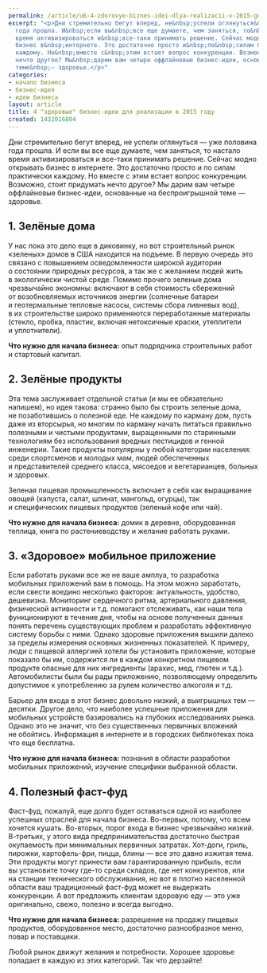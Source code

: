 ```yaml
---
permalink: /article/u6-4-zdorovye-biznes-idei-dlya-realizacii-v-2015-godu
excerpt: "<p>Дни стремительно бегут вперед, не&nbsp;успели оглянуться&nbsp;— уже половина
  года прошла. И&nbsp;если вы&nbsp;все еще думаете, чем заняться, то&nbsp;настало
  время активизироваться и&nbsp;все-таки принимать решение. Сейчас модно открывать
  бизнес в&nbsp;интернете. Это достаточно просто и&nbsp;по&nbsp;силам практически
  каждому. Но&nbsp;вместе с&nbsp;этим встает вопрос конкуренции. Возможно, стоит придумать
  нечто другое? Мы&nbsp;дарим вам четыре оффлайновые бизнес-идеи, основанные на&nbsp;беспроигрышной
  теме&nbsp;— здоровье.</p>"
categories:
- начало бизнеса
- бизнес-идея
- идеи бизнеса
layout: article
title: 4 "здоровые" бизнес-идеи для реализации в 2015 году
created: 1432016804
---
```

<p>Дни стремительно бегут вперед, не&nbsp;успели оглянуться&nbsp;— уже половина года прошла. И&nbsp;если вы&nbsp;все еще думаете, чем заняться, то&nbsp;настало время активизироваться и&nbsp;все-таки принимать решение. Сейчас модно открывать бизнес в&nbsp;интернете. Это достаточно просто и&nbsp;по&nbsp;силам практически каждому. Но&nbsp;вместе с&nbsp;этим встает вопрос конкуренции. Возможно, стоит придумать нечто другое? Мы&nbsp;дарим вам четыре оффлайновые бизнес-идеи, основанные на&nbsp;беспроигрышной теме&nbsp;— здоровье.</p>
<h2>1. Зелёные дома</h2>
<p>У&nbsp;нас пока это дело еще в&nbsp;диковинку, но&nbsp;вот строительный рынок «зеленых» домов в&nbsp;США находится на&nbsp;подъеме. В&nbsp;первую очередь это связано с&nbsp;повышением осведомленности широкой аудитории о&nbsp;состоянии природных ресурсов, а&nbsp;так&nbsp;же с&nbsp;желанием людей жить в&nbsp;экологически чистой среде. Помимо прочего зеленые дома чрезвычайно экономны: включают в&nbsp;себя стоимость сбережений от&nbsp;возобновляемых источников энергии (солнечные батареи и&nbsp;геотермальные тепловые насосы, системы сбора ливневых вод), в&nbsp;их&nbsp;строительстве широко применяются переработанные материалы (стекло, пробка, пластик, включая нетоксичные краски, утеплители и&nbsp;уплотнители). </p>
<p><strong>Что нужно для начала бизнеса:</strong> опыт подрядчика строительных работ и&nbsp;стартовый капитал. </p>
<h2>2. Зелёные продукты</h2>
<p>Эта тема заслуживает отдельной статьи (и&nbsp;мы&nbsp;ее&nbsp;обязательно напишем), но&nbsp;идея такова: странно было&nbsp;бы строить зеленые дома, не&nbsp;позаботившись о&nbsp;полезной еде. Не&nbsp;каждому по&nbsp;карману дом, пусть даже из&nbsp;вторсырья, но&nbsp;многим по&nbsp;карману начать питаться правильно полезными и&nbsp;чистыми продуктами, выращенными по&nbsp;старинными технологиям без использования вредных пестицидов и&nbsp;генной инженерии. Такие продукты популярны у&nbsp;любой категории населения: среди спортсменов и&nbsp;молодых мам, людей обеспеченных и&nbsp;представителей среднего класса, мясоедов и&nbsp;вегетарианцев, больных и&nbsp;здоровых. </p>
<p>Зеленая пищевая промышленность включает в&nbsp;себя как выращивание овощей (капуста, салат, шпинат, мангольд, огурцы), так и&nbsp;специфических пищевых продуктов (зеленый кофе или чай).</p>
<p><strong>Что нужно для начала бизнеса:</strong> домик в&nbsp;деревне, оборудованная теплица, книга по&nbsp;растениеводству и&nbsp;желание работать руками.</p>
<h2>3. «Здоровое» мобильное приложение</h2>
<p>Если работать руками все&nbsp;же не&nbsp;ваше амплуа, то&nbsp;разработка мобильных приложений вам в&nbsp;помощь. На&nbsp;этом можно заработать, если свести воедино несколько факторов: актуальность, удобство, дешевизна. Мониторинг сердечного ритма, артериального давления, физической активности и&nbsp;т.д. помогают отслеживать, как наши тела функционируют в&nbsp;течение дня, чтобы на&nbsp;основе полученных данных понять перечень существующих проблем и&nbsp;разработать эффективную систему борьбы с&nbsp;ними. Однако здоровые приложения вышили далеко за&nbsp;пределы измерения основных жизненных показателей. К&nbsp;примеру, люди с&nbsp;пищевой аллергией хотели&nbsp;бы установить приложение, которые показало&nbsp;бы им, содержится&nbsp;ли в&nbsp;каждом конкретном пищевом продукте опасные для них ингредиенты (арахис, мед, глютен и&nbsp;т.д.). Автомобилисты были&nbsp;бы рады приложению, позволяющему определить допустимое к&nbsp;употреблению за&nbsp;рулем количество алкоголя и&nbsp;т.д.</p>
<p>Барьер для входа в&nbsp;этот бизнес довольно низкий, а&nbsp;выигрышных тем&nbsp;— десятки. Другое дело, что наиболее успешные приложения для мобильных устройств базировались на&nbsp;глубоких исследованиях рынка. Однако это не&nbsp;значит, что без существенных первичных вложений не&nbsp;обойтись. Информация в&nbsp;интернете и&nbsp;в&nbsp;городских библиотеках пока что еще бесплатна. </p>
<p><strong>Что нужно для начала бизнеса:</strong> познания в&nbsp;области разработки мобильных приложений, изучение специфики выбранной области.</p>
<h2>4. Полезный фаст-фуд </h2>
<p>Фаст-фуд, пожалуй, еще долго будет оставаться одной из&nbsp;наиболее успешных отраслей для начала бизнеса. Во-первых, потому, что всем хочется кушать. Во-вторых, порог входа в&nbsp;бизнес чрезвычайно низкий. В-третьих, у&nbsp;этого вида предпринимательства достаточно быстрая окупаемость при минимальных первичных затратах. Хот-доги, гриль, пирожки, картофель-фри, пицца, блины&nbsp;— все это давно изжитая тема. Эти продукты могут принести вам гарантированную прибыль, если вы&nbsp;установите точку где-то среди складов, где нет конкурентов, или на&nbsp;станции технического обслуживания, но&nbsp;вот в&nbsp;плотно населенной области ваш традиционный фаст-фуд может не&nbsp;выдержать конкуренции. А&nbsp;вот предложить клиентам здоровую еду&nbsp;— это уже оригинально, свежо, полезно и&nbsp;всегда выгодно. </p>
<p><strong>Что нужно для начала бизнеса:</strong> разрешение на&nbsp;продажу пищевых продуктов, оборудованное место, достаточно разнообразное меню, повар и&nbsp;поставщики.</p>
<p>Любой рынок движут желания и&nbsp;потребности. Хорошее здоровье попадает в&nbsp;каждую из&nbsp;этих категорий. Так что дерзайте!</p>
